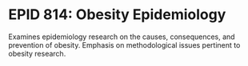 # EPID 814: Obesity Epidemiology

Examines epidemiology research on the causes, consequences, and prevention of obesity. Emphasis on methodological issues pertinent to obesity research.
